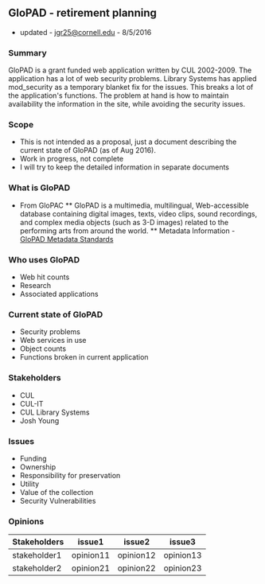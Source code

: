 ## GloPAD - retirement planning

* updated - jgr25@cornell.edu - 8/5/2016

### Summary
GloPAD is a grant funded web application written by CUL 2002-2009. The application has a lot of web security problems. Library Systems has applied mod_security as a temporary blanket fix for the issues. This breaks a lot of the application's functions. The problem at hand is how to maintain availability the information in the site, while avoiding the security issues.

### Scope

* This is not intended as a proposal, just a document describing the current state of GloPAD (as of Aug 2016).
* Work in progress, not complete
* I will try to keep the detailed information in separate documents

### What is GloPAD

* From GloPAC
** GloPAD is a multimedia, multilingual, Web-accessible database containing digital images, texts, video clips, sound recordings, and complex media objects (such as 3-D images) related to the performing arts from around the world.
** Metadata Information - [GloPAD Metadata Standards](http://www.glopac.org/about/aboutMetadata.php)

### Who uses GloPAD

* Web hit counts
* Research
* Associated applications

### Current state of GloPAD

* Security problems
* Web services in use
* Object counts
* Functions broken in current application

### Stakeholders

* CUL
* CUL-IT
* CUL Library Systems
* Josh Young

### Issues

* Funding
* Ownership
* Responsibility for preservation
* Utility
* Value of the collection
* Security Vulnerabilities

### Opinions

Stakeholders | issue1 | issue2 | issue3 |
---|---|---|---
stakeholder1 | opinion11 | opinion12 | opinion13
stakeholder2 | opinion21 | opinion22 | opinion23
